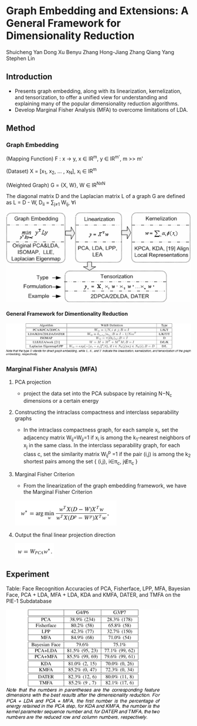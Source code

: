 # Graph Embedding and Extensions: A General Framework for Dimensionality Reduction

Shuicheng Yan	Dong Xu	Benyu Zhang	Hong-Jiang Zhang	Qiang Yang	Stephen Lin



## Introduction

- Presents graph embedding, along with its linearization, kernelization, and tensorization, to offer a unified view for understanding and explaining many of the popular dimensionality reduction algorithms.
- Develop Marginal Fisher Analysis (MFA) to overcome limitations of LDA.



## Method

### Graph Embedding

(Mapping Function) F : x → y, x ∈ IR<sup>m</sup>, y ∈ IR<sup>m'</sup>, m >> m'

(Dataset) X = [x<sub>1</sub>, x<sub>2</sub>, ... , x<sub>N</sub>], x<sub>i</sub> ∈ IR<sup>m</sup>

(Weighted Graph) G = {X, W}, W ∈ IR<sup>NxN</sup>

The diagonal matrix D and the Laplacian matrix L of a graph G are defined as L = D - W, D<sub>ii</sub> = ∑<sub>j≠1</sub> W<sub>ij</sub>, ∀i

![](https://raw.githubusercontent.com/cwlin1998/aMMAI/master/paper%20reviews/w6/img/graph_embedding.gif)

#### General Framework for Dimentionality Reduction

![](https://raw.githubusercontent.com/cwlin1998/aMMAI/master/paper%20reviews/w6/img/graph_embedding_general.gif)

### Marginal Fisher Analysis (MFA)

1. PCA projection

   - project the data set into the PCA subspace by retaining N−N<sub>c</sub> dimensions or a certain energy

2. Constructing the intraclass compactness and interclass separability graphs

   - In the intraclass compactness graph, for each sample x<sub>i</sub>, set the adjacency matrix W<sub>ij</sub>=W<sub>ji</sub>=1 if x<sub>i</sub> is among the k<sub>1</sub>-nearest neighbors of x<sub>j</sub> in the same class. In the interclass separability graph, for each class c, set the similarity matrix W<sub>ij</sub><sup>p</sup> =1 if the pair (i,j) is among the k<sub>2</sub> shortest pairs among the set { (i,j), i∈π<sub>c</sub>, j∉π<sub>c</sub> }

3. Marginal Fisher Criterion

   - From the linearization of the graph embedding framework, we have the Marginal Fisher Criterion

   ![](https://raw.githubusercontent.com/cwlin1998/aMMAI/master/paper%20reviews/w6/img/marginal_fisher_criterion.png)

4. Output the final linear projection direction

   ![](https://raw.githubusercontent.com/cwlin1998/aMMAI/master/paper%20reviews/w6/img/output.png)



## Experiment

Table: Face Recognition Accuracies of PCA, Fisherface, LPP, MFA, Bayesian Face, PCA + LDA, MFA + LDA, KDA and KMFA, DATER, and TMFA on the PIE-1 Subdatabase

![](https://raw.githubusercontent.com/cwlin1998/aMMAI/master/paper%20reviews/w6/img/experiment.gif)
